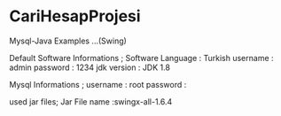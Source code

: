 # CariHesapProjesi
Mysql-Java Examples ...(Swing)


Default Software Informations ;
Software Language : Turkish
username          : admin
password          : 1234
jdk version       : JDK 1.8

Mysql Informations ;
username          : root
password          : 

used jar files;
Jar File name     :swingx-all-1.6.4

